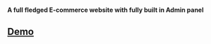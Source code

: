 
<h4>A full fledged E-commerce website with fully built in Admin panel<h4>
<h2>
<a href="https://eshop-build-94f64.web.app">Demo</a>
</h2>
